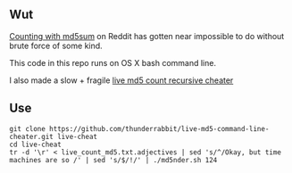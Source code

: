 ## Wut

[Counting with md5sum](http://www.reddit.com/live/thjep4nr9895) on Reddit has gotten near impossible to do without brute force of some kind.

This code in this repo runs on OS X bash command line.

I also made a slow + fragile [live md5 count recursive cheater](http://thunderrabbit.github.io/live-md5-recursive-cheater/)

## Use

    git clone https://github.com/thunderrabbit/live-md5-command-line-cheater.git live-cheat
    cd live-cheat
    tr -d '\r' < live_count_md5.txt.adjectives | sed 's/^/Okay, but time machines are so /' | sed 's/$/!/' | ./md5nder.sh 124

